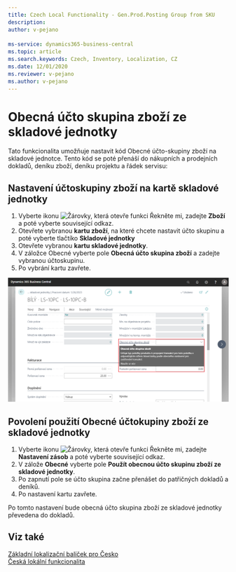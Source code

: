 ```yaml
---
title: Czech Local Functionality - Gen.Prod.Posting Group from SKU
description: 
author: v-pejano

ms-service: dynamics365-business-central
ms.topic: article
ms.search.keywords: Czech, Inventory, Localization, CZ
ms.date: 12/01/2020
ms.reviewer: v-pejano
ms.author: v-pejano
---
```


# Obecná účto skupina zboží ze skladové jednotky

Tato funkcionalita umožňuje nastavit kód Obecné účto-skupiny zboží na skladové jednotce. Tento kód se poté přenáší do nákupních a prodejních dokladů, deníku zboží, deníku projektu a řádek servisu:

## Nastavení účtoskupiny zboží na kartě skladové jednotky

1. Vyberte ikonu ![Žárovky, která otevře funkci Řekněte mi](../../media/ui-search/search_small.png "Řekněte mi, co chcete dělat"), zadejte **Zboží** a poté vyberte související odkaz.
2. Otevřete vybranou **kartu zboží**, na které chcete nastavit účto skupinu a poté vyberte tlačtíko **Skladové jednotky**
3. Otevřete vybranou **kartu skladové jednotky**.
4. V záložce Obecné vyberte pole **Obecná účto skupina zboží** a zadejte vybranou účtoskupinu.
5. Po vybrání kartu zavřete.

![Obecná účto skupina zboží na kartě skladové jednotky](Media/prod-group-from-sku.png)

## Povolení použití Obecné účtokupiny zboží ze skladové jednotky

1. Vyberte ikonu ![Žárovky, která otevře funkci Řekněte mi](../../media/ui-search/search_small.png "Řekněte mi, co chcete dělat"), zadejte **Nastavení zásob** a poté vyberte související odkaz.
2. V zálože **Obecné** vyberte pole **Použít obecnou účto skupinu zboží ze skladové jednotky**.
3. Po zapnutí pole se účto skupina začne přenášet do patřičných dokladů a deníků.
4. Po nastavení kartu zavřete.

Po tomto nastavení bude obecná účto skupina zboží ze skladové jednotky převedena do dokladů.

## Viz také

[Základní lokalizační balíček pro Česko](ui-extensions-core-localization-pack-cz.md)  
[Česká lokální funkcionalita](czech-local-functionality.md)  
